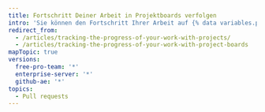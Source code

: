 ```yaml
---
title: Fortschritt Deiner Arbeit in Projektboards verfolgen
intro: 'Sie können den Fortschritt Ihrer Arbeit auf {% data variables.product.product_name %} in Projektboards, die Sie für Issues, Pull Requests und Hinweise erstellen, verfolgen und priorisieren.'
redirect_from:
  - /articles/tracking-the-progress-of-your-work-with-projects/
  - /articles/tracking-the-progress-of-your-work-with-project-boards
mapTopic: true
versions:
  free-pro-team: '*'
  enterprise-server: '*'
  github-ae: '*'
topics:
  - Pull requests
---
```


